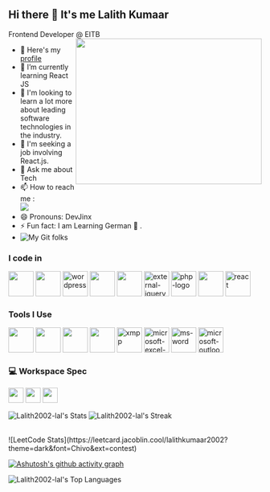 ## Hi there 👋 It's me Lalith Kumaar

Frontend Developer @ EITB
<img align="right" width="370" height="290" src="https://i.pinimg.com/originals/47/f0/34/47f0342cec72b800463bf003eac1257e.gif">
- 🔭 Here's my [profile](https://www.linkedin.com/in/lalithkumaar2002/)                                                 
- 🌱 I’m currently learning React JS
- 👯 I'm looking to learn a lot more about leading software technologies in the industry.
- 🤔 I'm seeking a job involving React.js.
- 💬 Ask me about Tech
- 📫 How to reach me :
<br /> [<img src="https://img.shields.io/badge/LinkedIn-0077B5?style=for-the-badge&logo=linkedin&logoColor=white" />](https://www.linkedin.com/in/lalithkumaar2002/)
- 😄 Pronouns: DevJinx
- ⚡ Fun fact: I am Learning German 🏁
.
- ![My Git folks](https://img.shields.io/github/followers/Lalith2002-lal)

### I code in
<img height="50" width="50" src="https://img.icons8.com/color/48/000000/html-5.png" />  <img height="50" width="50" src="https://img.icons8.com/color/48/000000/css3.png" /> <img width="50" height="50" src="https://img.icons8.com/fluency/50/wordpress.png" alt="wordpress"/>  <img height="50" width="50" src="https://img.icons8.com/color/48/000000/javascript.png"/> <img height="50" width="50" src="https://img.icons8.com/color/48/000000/bootstrap.png" /> <img width="50" height="50" src="https://img.icons8.com/external-tal-revivo-color-tal-revivo/50/external-jquery-is-a-javascript-library-designed-to-simplify-html-logo-color-tal-revivo.png" alt="external-jquery-is-a-javascript-library-designed-to-simplify-html-logo-color-tal-revivo"/> <img width="50" height="50" src="https://img.icons8.com/officel/50/php-logo.png" alt="php-logo"/> <img height="50" width="50" src="https://img.icons8.com/color/48/000000/react-native.png"/> <img width="50" height="50" src="https://img.icons8.com/plasticine/100/react.png" alt="react"/>

### Tools I Use
<img height="50" width="50" src="https://img.icons8.com/color/48/000000/visual-studio-code-2019.png"/> <img height="50" width="50" src="https://img.icons8.com/color/50/000000/git.png"/>  <img height="50" width="50" src="https://img.icons8.com/doodle/48/000000/adobe-photoshop.png"/> <img height="50" width="50" src="https://img.icons8.com/color/48/000000/figma--v1.png"/> <img width="50" height="50" src="https://img.icons8.com/color/50/xmpp.png" alt="xmpp"/> <img width="50" height="50" src="https://img.icons8.com/fluency/50/microsoft-excel-2019.png" alt="microsoft-excel-2019"/> <img width="50" height="50" src="https://img.icons8.com/fluency/50/ms-word.png" alt="ms-word"/> <img width="50" height="50" src="https://img.icons8.com/fluency/50/microsoft-outlook-2019.png" alt="microsoft-outlook-2019"/>


### 💻 Workspace Spec
<img height="30" src="https://img.shields.io/badge/Macbook-Pro_M1-ED1C24?style=for-the-badge&logo=apple&logoColor=white"/> <img height="30" src="https://img.shields.io/badge/NVIDIA-GTX1650-76B900?style=for-the-badge&logo=nvidia&logoColor=white"/>  <img height="30" src="https://img.shields.io/badge/AMD-Ryzen_5_4600H-ED1C24?style=for-the-badge&logo=amd&logoColor=white"/> 

![Lalith2002-lal's Stats](https://github-readme-stats.vercel.app/api?username=Lalith2002-lal&theme=onedark&show_icons=true&hide_border=true&count_private=true)
![Lalith2002-lal's Streak](https://github-readme-streak-stats.herokuapp.com/?user=Lalith2002-lal&theme=onedark&hide_border=true)

<br/>
![LeetCode Stats](https://leetcard.jacoblin.cool/lalithkumaar2002?theme=dark&font=Chivo&ext=contest)

[![Ashutosh's github activity graph](https://github-readme-activity-graph.vercel.app/graph?username=Lalith2002-lal&bg_color=0b0a0a&color=ffffff&line=75d968&point=ffffff&area=true&hide_border=true)](https://github.com/ashutosh00710/github-readme-activity-graph)

![Lalith2002-lal's Top Languages](https://github-readme-stats.vercel.app/api/top-langs/?username=Lalith2002-lal&theme=onedark&show_icons=true&hide_border=true&layout=compact)
